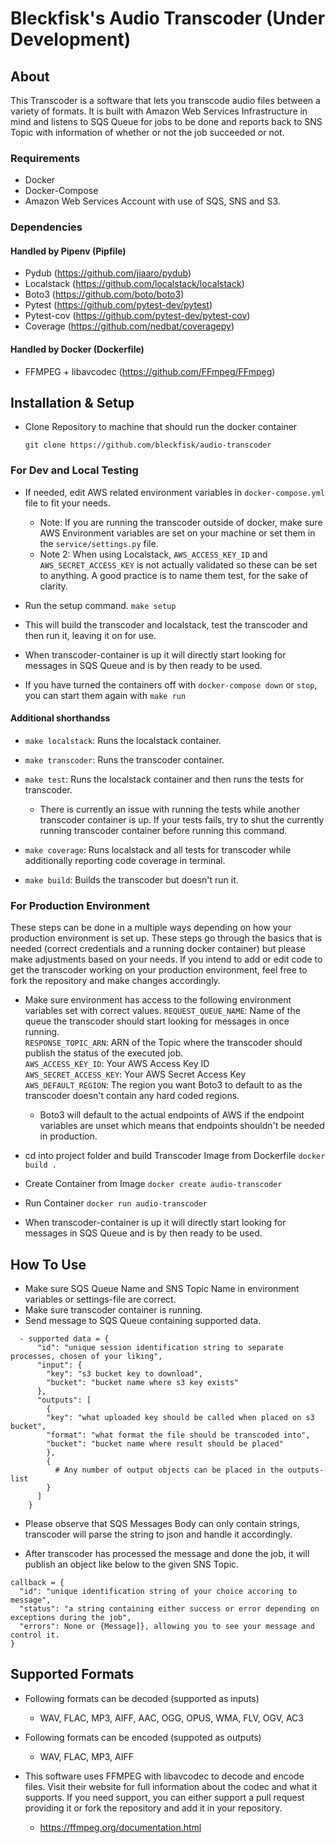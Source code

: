 # Bleckfisk's Audio Transcoder (Under Development)

## About

This Transcoder is a software that lets you transcode audio files between a variety of formats.
It is built with Amazon Web Services Infrastructure in mind and listens to SQS Queue for jobs to 
be done and reports back to SNS Topic with information of whether or not the job succeeded or not.

### Requirements

 - Docker
 - Docker-Compose
 - Amazon Web Services Account with use of SQS, SNS and S3. 

### Dependencies
#### Handled by Pipenv (Pipfile)
  - Pydub (https://github.com/jiaaro/pydub)
  - Localstack (https://github.com/localstack/localstack)
  - Boto3 (https://github.com/boto/boto3)
  - Pytest (https://github.com/pytest-dev/pytest)
  - Pytest-cov (https://github.com/pytest-dev/pytest-cov)
  - Coverage (https://github.com/nedbat/coveragepy)

#### Handled by Docker (Dockerfile)
  - FFMPEG + libavcodec (https://github.com/FFmpeg/FFmpeg)


## Installation & Setup
 - Clone Repository to machine that should run the docker container
 
    ```git clone https://github.com/bleckfisk/audio-transcoder```

 ### For Dev and Local Testing
 - If needed, edit AWS related environment variables in ```docker-compose.yml``` file to fit your needs.
    - Note: If you are running the transcoder outside of docker, make sure AWS Environment variables are set on your machine or set them in the ```service/settings.py``` file. 
    - Note 2: When using Localstack, ```AWS_ACCESS_KEY_ID``` and ```AWS_SECRET_ACCESS_KEY``` is not actually validated so these can be set to anything. A good practice is to name them test, for the sake of clarity. 
 
 - Run the setup command. 
    ```make setup```
 
  - This will build the transcoder and localstack, test the transcoder and then run it, leaving it on for use. 
  - When transcoder-container is up it will directly start looking for messages in SQS Queue and is by then ready to be used.
    
 - If you have turned the containers off with ```docker-compose down``` or ```stop```, you can start them again with ```make run```

 #### Additional shorthandss
  - ```make localstack```: Runs the localstack container.
  - ```make transcoder```: Runs the transcoder container. 
  - ```make test```: Runs the localstack container and then runs the tests for transcoder.
  
    - There is currently an issue with running the tests while another transcoder container is up. If your tests fails, try to shut the currently running transcoder container before running this command. 
    
  - ```make coverage```: Runs localstack and all tests for transcoder while additionally reporting code coverage in terminal.  
  - ```make build```: Builds the transcoder but doesn't run it. 
  
  ### For Production Environment
  
These steps can be done in a multiple ways depending on how your production environment is set up. These steps go through the basics that is needed (correct credentials and a running docker container) but please make adjustments based on your needs. If you intend to add or edit code to get the transcoder working on your production environment, feel free to fork the repository and make changes accordingly.  
  
  - Make sure environment has access to the following environment variables set with correct values.
    ```REQUEST_QUEUE_NAME```: Name of the queue the transcoder should start looking for messages in once running. \
    ```RESPONSE_TOPIC_ARN```: ARN of the Topic where the transcoder should publish the status of the executed job. \
    ```AWS_ACCESS_KEY_ID```: Your AWS Access Key ID \
    ```AWS_SECRET_ACCESS_KEY```: Your AWS Secret Access Key \
    ```AWS_DEFAULT_REGION```: The region you want Boto3 to default to as the transcoder doesn't contain any hard coded regions. 

    - Boto3 will default to the actual endpoints of AWS if the endpoint variables are unset which means that endpoints shouldn't be needed in production.  

  - cd into project folder and build Transcoder Image from Dockerfile
    ```docker build .```

  - Create Container from Image
    ```docker create audio-transcoder``` 

  - Run Container
    ```docker run audio-transcoder```

  - When transcoder-container is up it will directly start looking for messages in SQS Queue and is by then ready to be used.
  
## How To Use
  - Make sure SQS Queue Name and SNS Topic Name in environment variables or settings-file are correct.
  - Make sure transcoder container is running.
  - Send message to SQS Queue containing supported data.
  
``` 
  - supported data = {
      "id": "unique session identification string to separate processes, chosen of your liking",
      "input": {
        "key": "s3 bucket key to download",
        "bucket": "bucket name where s3 key exists" 
      },
      "outputs": [
        {
        "key": "what uploaded key should be called when placed on s3 bucket",
        "format": "what format the file should be transcoded into",
        "bucket": "bucket name where result should be placed"
        },
        {
          # Any number of output objects can be placed in the outputs-list
        }
      ]
    }
```
    
- Please observe that SQS Messages Body can only contain strings, transcoder will parse the string to json and handle it accordingly. 
    
- After transcoder has processed the message and done the job, it will publish an object like below to the given SNS Topic.

```
callback = {
  "id": "unique identification string of your choice accoring to message",
  "status": "a string containing either success or error depending on exceptions during the job",
  "errors": None or {Message]}, allowing you to see your message and control it. 
}
```

## Supported Formats
 - Following formats can be decoded (supported as inputs)
   - WAV, FLAC, MP3, AIFF, AAC, OGG, OPUS, WMA, FLV, OGV, AC3
 - Following formats can be encoded (suppoted as outputs)
   - WAV, FLAC, MP3, AIFF
  
 - This software uses FFMPEG with libavcodec to decode and encode files. Visit their website for full information about the codec and what it supports. If you need support, you can either support a pull request providing it or fork the repository and add it in your repository.
   - https://ffmpeg.org/documentation.html


